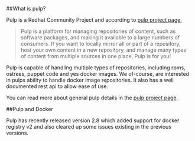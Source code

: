 ##What is pulp?

Pulp is a Redhat Community Project and according to [pulp project page](http://www.pulpproject.org/ "The Pulp Project"), 

> Pulp is a platform for managing repositories of content, such as
> software packages, and making it available to a large numbers of
> consumers. If you want to locally mirror all or part of a repository,
> host your own content in a new repository, and manage many types of
> content from multiple sources in one place, Pulp is for you!


Pulp is capable of handling multiple types of repositories, including rpms, ostrees, puppet code and yes docker images. We of-course, are interested in pulps ability to handle docker image repositories. It also has a well documented rest api to allow ease of use.

You can read more about general pulp details in the [pulp project page](http://www.pulpproject.org/ "The Pulp Project").

##Pulp and Docker

Pulp has recently released version 2.8 which added support for docker registry v2 and also cleared up some issues existing in the previous versions.

